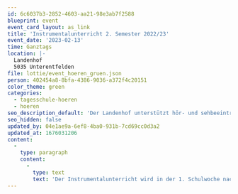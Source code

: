 ```yaml
---
id: 6c6037b3-2852-4603-aa21-98e3ab7f2588
blueprint: event
event_card_layout: as_link
title: 'Instrumentalunterricht 2. Semester 2022/23'
event_date: '2023-02-13'
time: Ganztags
location: |-
  Landenhof
  5035 Unterentfelden
file: lottie/event_hoeren_gruen.json
person: 402454a8-8bfa-4386-9036-a372f4c20151
color_theme: green
categories:
  - tagesschule-hoeren
  - hoeren
seo_description_default: 'Der Landenhof unterstützt hör- und sehbeeinträchtigte Kinder & Jugendliche in ihrem selbstbestimmten Leben durch Förderung ihrer Fähigkeiten & Entwicklung'
seo_hidden: false
updated_by: 04e1ae9a-6ef8-4ba0-931b-7cd69cc0d3a2
updated_at: 1676031206
content:
  -
    type: paragraph
    content:
      -
        type: text
        text: 'Der Instrumentalunterricht wird in der 1. Schulwoche nach den Sportferien wieder aufgenommen. '
---
```

